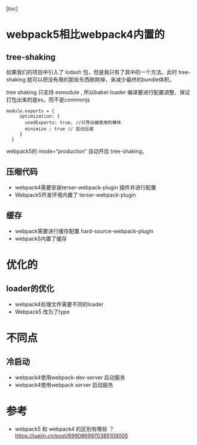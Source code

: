 [toc]

# webpack5相比webpack4内置的

##  tree-shaking

如果我们的项目中引入了 lodash 包，但是我只有了其中的一个方法。此时 tree-shaking 就可以把没有用的那些东西剔除掉，来减少最终的bundle体积。

tree shaking 只支持 esmodule , 所以babel-loader 编译要进行配置调整，保证打包出来的是es，而不是commonjs

```JS
module.exports = {
     optimization: {
       usedExports: true, //只导出被使用的模块
       minimize : true // 启动压缩
     }
  }
```

webpack5的 mode=“production” 自动开启 tree-shaking。

## 压缩代码

+ webpack4需要安装terser-webpack-plugin 插件并进行配置
+ Webpack5开发环境内置了 terser-webpack-plugin

## 缓存

+ webpack需要进行缓存配置 hard-source-webpack-plugin
+ webpack5内置了缓存



# 优化的

## loader的优化

+ webpack4处理文件需要不同的loader
+ Webpack5 改为了type

# 不同点

## 冷启动

+ webpack4使用webpack-dev-server 启动服务
+ webpack4使用webpack server 启动服务



# 参考

+ webpack5 和 webpack4 的区别有哪些 ？https://juejin.cn/post/6990869970385109005





